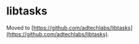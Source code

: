 libtasks
========

Moved to [https://github.com/adtechlabs/libtasks](https://github.com/adtechlabs/libtasks).
